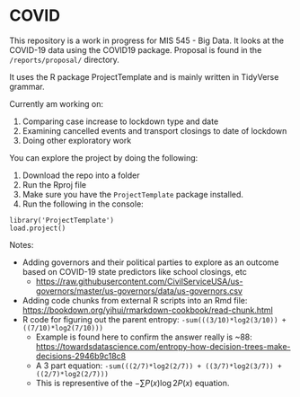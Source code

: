 # COVID

This repository is a work in progress for MIS 545 - Big Data. It looks at the COVID-19 data using the COVID19 package. Proposal is found in the `/reports/proposal/` directory.

It uses the R package ProjectTemplate and is mainly written in TidyVerse grammar. 

Currently am working on:

1. Comparing case increase to lockdown type and date
1. Examining cancelled events and transport closings to date of lockdown
1. Doing other exploratory work

You can explore the project by doing the following:

1. Download the repo into a folder
1. Run the Rproj file
1. Make sure you have the `ProjectTemplate` package installed.
1. Run the following in the console:

```
library('ProjectTemplate')
load.project()
```

Notes:

+ Adding governors and their political parties to explore as an outcome based on COVID-19 state predictors like school closings, etc
  + https://raw.githubusercontent.com/CivilServiceUSA/us-governors/master/us-governors/data/us-governors.csv
+ Adding code chunks from external R scripts into an Rmd file: https://bookdown.org/yihui/rmarkdown-cookbook/read-chunk.html
+ R code for figuring out the parent entropy: `-sum(((3/10)*log2(3/10)) + ((7/10)*log2(7/10)))`
  + Example is found here to confirm the answer really is ~88: https://towardsdatascience.com/entropy-how-decision-trees-make-decisions-2946b9c18c8
  + A 3 part equation:  `-sum(((2/7)*log2(2/7)) + ((3/7)*log2(3/7)) + ((2/7)*log2(2/7)))`
  + This is representive of the $-\sum P(x) \log2 P(x)$ equation.